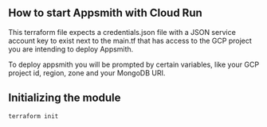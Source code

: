 ## How to start Appsmith with Cloud Run

This terraform file expects a credentials.json file with a JSON service account key to exist next to the main.tf that has access to the GCP project you are intending to deploy Appsmith. 

To deploy appsmith you will be prompted by certain variables, like your GCP project id, region, zone and your MongoDB URI. 



## Initializing the module
```
terraform init
```